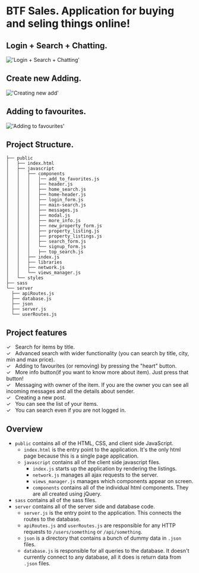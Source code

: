# BTF Sales. Application for buying and seling things online!

## Login + Search + Chatting.

!['Login + Search + Chatting'](https://github.com/TimaJuma/btf_APP/blob/master/README%20DOCS/BTF_Login%2BSearch%2BChatting.gif)

## Create new Adding.

!['Creating new add'](https://github.com/TimaJuma/btf_APP/blob/master/README%20DOCS/BTF_CreateAdd.gif)

## Adding to favourites.

!['Adding to favourites'](https://github.com/TimaJuma/btf_APP/blob/master/README%20DOCS/BTF_AddingToFav.gif)

## Project Structure.

```
├── public
│   ├── index.html
│   ├── javascript
│   │   ├── components
│   │   │   │── add_to_favorites.js
│   │   │   ├── header.js
│   │   │   ├── home_search.js
│   │   │   ├── home-header.js
│   │   │   ├── login_form.js
│   │   │   ├── main-search.js
│   │   │   ├── messages.js
│   │   │   ├── modal.js
│   │   │   ├── more_info.js
│   │   │   ├── new_property_form.js
│   │   │   ├── property_listing.js
│   │   │   ├── property_listings.js
│   │   │   ├── search_form.js
│   │   │   └── signup_form.js
│   │   │   ├── top_search.js
│   │   ├── index.js
│   │   ├── libraries
│   │   ├── network.js
│   │   └── views_manager.js
│   └── styles
├── sass
└── server
  ├── apiRoutes.js
  ├── database.js
  ├── json
  ├── server.js
  └── userRoutes.js
```

## Project features

&#10003; &nbsp; Search for items by title. <br/>
&#10003; &nbsp; Advanced search with wider functionality (you can search by title, city, min and max price).<br/>
&#10003; &nbsp; Adding to favourites (or removing) by pressing the "heart" button.<br/>
&#10003; &nbsp; More info button(if you want to know more about item). Just press that button!<br/>
&#10003; &nbsp; Messaging with owner of the item. If you are the owner you can see all incoming messages and all the details about sender.<br/>
&#10003; &nbsp; Creating a new post.<br/>
&#10003; &nbsp; You can see the list of your items.<br/>
&#10003; &nbsp; You can search even if you are not logged in.<br/>

## Overview

- `public` contains all of the HTML, CSS, and client side JavaScript.
  - `index.html` is the entry point to the application. It's the only html page because this is a single page application.
  - `javascript` contains all of the client side javascript files.
    - `index.js` starts up the application by rendering the listings.
    - `network.js` manages all ajax requests to the server.
    - `views_manager.js` manages which components appear on screen.
    - `components` contains all of the individual html components. They are all created using jQuery.
- `sass` contains all of the sass files.
- `server` contains all of the server side and database code.
  - `server.js` is the entry point to the application. This connects the routes to the database.
  - `apiRoutes.js` and `userRoutes.js` are responsible for any HTTP requests to `/users/something` or `/api/something`.
  - `json` is a directory that contains a bunch of dummy data in `.json` files.
  - `database.js` is responsible for all queries to the database. It doesn't currently connect to any database, all it does is return data from `.json` files.
